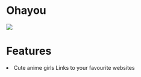 Ohayou
======
<img src="https://cloud.githubusercontent.com/assets/7588761/3012576/742e9ce8-df3b-11e3-916a-f326c2126945.png">

Features
======
<li>
Cute anime girls
Links to your favourite websites
</li>
